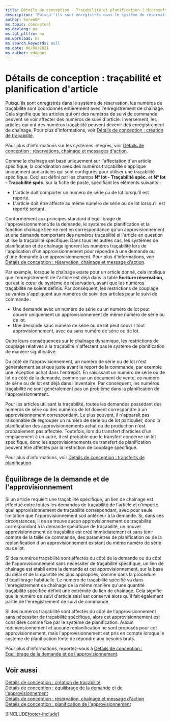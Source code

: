```yaml
---
title: Détails de conception - Traçabilité et planification | Microsoft Docs
description: 'Puisqu''ils sont enregistrés dans le système de réservation, les numéros de traçabilité sont coordonnés entièrement avec l''enregistrement de chaînage.'
author: SorenGP
ms.topic: conceptual
ms.devlang: na
ms.tgt_pltfrm: na
ms.workload: na
ms.search.keywords: null
ms.date: 06/08/2021
ms.author: edupont
---
```

# <a name="design-details-item-tracking-and-planning"></a><a name="design-details-item-tracking-and-planning"></a>Détails de conception : traçabilité et planification d'article
Puisqu'ils sont enregistrés dans le système de réservation, les numéros de traçabilité sont coordonnés entièrement avec l'enregistrement de chaînage. Cela signifie que les articles qui ont des numéros de suivi de commande peuvent se voir affecter des numéros de suivi d'article. Inversement, les articles qui ont des numéros traçabilité peuvent devenir des enregistrement de chaînage. Pour plus d'informations, voir [Détails de conception : création de traçabilité](design-details-item-tracking-design.md).

Pour plus d'informations sur les systèmes intégrés, voir [Détails de conception : réservations, chaînage et messages d'action](design-details-reservation-order-tracking-and-action-messaging.md).

Comme le chaînage est basé uniquement sur l'affectation d'un article spécifique, la coordination avec des numéros traçabilité s'applique uniquement aux articles qui sont configurés pour utiliser une traçabilité spécifique. Ceci est défini par les champs **N° lot - Traçabilité spéc.** et **N° lot - Traçabilité spéc.** sur la fiche de poste, spécifiant les éléments suivants :

- L'article doit comporter un numéro de série ou de lot lorsqu'il est reporté.
- L'article doit être affecté au même numéro de série ou de lot lorsqu'il est reporté sortant.

Conformément aux principes standard d'équilibrage de l'approvisionnement/de la demande, le système de planification et la fonction chaînage liée ne met en correspondance qu'un approvisionnement et une demande comportant des numéros traçabilité si l'article en question utilise la traçabilité spécifique. Dans tous les autres cas, les systèmes de planification et de chaînage ignorent les numéros traçabilité lors de l'application d'un approvisionnement pour répondre à une demande ou d'une demande à un approvisionnement. Pour plus d'informations, voir [Détails de conception : réservation, chaînage et message d'action](design-details-reservation-order-tracking-and-action-messaging.md).

Par exemple, lorsque le chaînage existe pour un article donné, cela implique que l'enregistrement de l'article est déjà dans la table **Ecriture réservation**, qui est le cœur du système de réservation, avant que les numéros traçabilité ne soient définis. Par conséquent, les restrictions de couplage suivantes s'appliquent aux numéros de suivi des articles pour le suivi de commande :

- Une demande avec un numéro de série ou un numéro de lot peut couvrir uniquement un approvisionnement de même numéro de série ou de lot.
- Une demande sans numéro de série ou de lot peut couvrir tout approvisionnement, avec ou sans numéro de série ou de lot.

Outre leurs conséquences sur le chaînage dynamique, les restrictions de couplage relatives à la traçabilité n'affectent pas le système de planification de manière significative.

Du côté de l'approvisionnement, un numéro de série ou de lot n'est généralement saisi que juste avant le report de la commande, par exemple une réception achat dans l'entrepôt. En saisissant un numéro de série ou de lot du côté de la demande, comme sur un document de vente, ce numéro de série ou de lot est déjà dans l'inventaire. Par conséquent, les numéros traçabilité ne sont généralement pas un problème dans la planification de l'approvisionnement.

Pour les articles utilisant la traçabilité, toutes les demandes possédant des numéros de série ou des numéros de lot doivent correspondre à un approvisionnement correspondant. Le plus souvent, il n'apparaît pas raisonnable de regrouper un numéro de série ou de lot particulier, donc la planification des approvisionnements achat ou de production n'est probablement pas affectée. Toutefois, lors du transfert d'articles d'un emplacement à un autre, il est probable que le transfert concerne un lot spécifique, donc les approvisionnements de transfert de planification peuvent être affectés par la restriction de couplage spécifique.

Pour plus d'informations, voir [Détails de conception : transferts de planification](design-details-transfers-in-planning.md)

## <a name="balancing-demand-and-supply"></a><a name="balancing-demand-and-supply"></a>Équilibrage de la demande et de l'approvisionnement
Si un article requiert une traçabilité spécifique, un lien de chaînage est effectué entre toutes les demandes de traçabilité de l'article et n'importe quel approvisionnement de traçabilité correspondant, avec pour seule limitation que l'approvisionnement soit antérieur à la demande. Si, dans ces circonstances, il ne se trouve aucun approvisionnement de traçabilité correspondant à la demande spécifique de traçabilité, un nouvel approvisionnement de traçabilité est créé immédiatement et sans tenir compte de la taille de commande, des paramètres de planification ou de la replanification d'un approvisionnement existant du même numéro de série ou de lot.

Si des numéros traçabilité sont affectés du côté de la demande ou du côté de l'approvisionnement sans nécessiter de traçabilité spécifique, un lien de chaînage est établi entre la demande et cet approvisionnement, sur la base du délai et de la quantité les plus appropriés, comme dans la procédure d'équilibrage habituelle. Le numéro de traçabilité spécifié va dans l'enregistrement de chaînage de la même manière qu'une quantité traçabilité spécifiée définit une extrémité du lien de chaînage. Cela signifie que le numéro de suivi d'article saisi est conservé alors qu'il fait également partie de l'enregistrement de suivi de commande.

Si des numéros traçabilité sont affectés du côté de l'approvisionnement sans nécessiter de traçabilité spécifique, alors cet approvisionnement est considéré comme fixe par le système de planification. Aucun redimensionnement et aucune replanification ne sont proposés pour cet approvisionnement, mais l'approvisionnement est pris en compte lorsque le système de planification tente de répondre aux besoins bruts.

Pour plus d'informations, reportez-vous à [Détails de conception : Équilibrage de la demande et de l'approvisionnement](design-details-balancing-demand-and-supply.md).  

## <a name="see-also"></a><a name="see-also"></a>Voir aussi
[Détails de conception : création de traçabilité](design-details-item-tracking-design.md)  
[Détails de conception : équilibrage de la demande et de l'approvisionnement](design-details-balancing-demand-and-supply.md)  
[Détails de conception : réservation, chaînage et message d'action](design-details-reservation-order-tracking-and-action-messaging.md)   
[Détails de conception : planification de l'approvisionnement](design-details-supply-planning.md)  


[!INCLUDE[footer-include](includes/footer-banner.md)]
